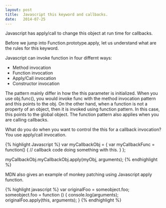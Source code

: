 ```yaml
---
layout: post
title:  Javascript this keyword and callbacks.
date:   2014-07-25
---
```


Javascript has apply/call to change this object at run time for callbacks.

Before we jump into Function.prototype.apply, let us understand what are the
rules for this keyword.

Javascript can invoke function in four differnt ways:

 * Method invocation
 * Function invocation
 * Apply/Call invocation
 * Constructor invocation

The pattern mainly differ in how the this parameter is initialized.  When you
use obj.func(), you would invoke func with the method invocation pattern and
this points to the obj. On the other hand, when a function is not a property of
an object, then it is invoked using function pattern. In this case, this points
to the global object. The function pattern also applies when you are calling
callbacks.

What do you do when you want to control the this for a callback invocation?
You use apply/call invocation.

{% highlight Javascript %}
var myCallbackObj = {
    var myCallbackFunc = function() {
        // callback code doing something with this.
    }
};

myCallbackObj.myCallbackObj.apply(myObj, arguments);
{% endhighlight %}

MDN also gives an example of monkey patching using Javascript apply function.

{% highlight javascript %}
var originalFoo = someobject.foo;
someobject.foo = function () {
    console.log(arguments);
    originalFoo.apply(this, arguments);
}
{% endhighlight %}

